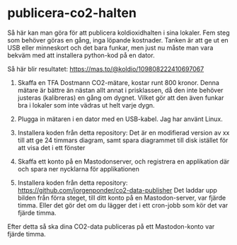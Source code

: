# publicera-co2-halten

Så här kan man göra för att publicera koldioxidhalten i sina lokaler. Fem steg som behöver göras en gång, inga löpande kostnader. Tanken är att ge ut en USB eller minneskort och det bara funkar, men just nu måste man vara bekväm med att installera python-kod på en dator.

Så här blir resultatet: https://mas.to/@koldio/109808222410697067

1) Skaffa en TFA Dostmann CO2-mätare, kostar runt 800 kronor. Denna mätare är bättre än nästan allt annat i prisklassen, då den inte behöver justeras (kalibreras) en gång om dygnet. Vilket gör att den även funkar bra i lokaler som inte vädras ut helt varje dygn.

2) Plugga in mätaren i en dator med en USB-kabel. Jag har använt Linux.

3) Installera koden från detta repository: Det är en modifierad version av xx till att ge 24 timmars diagram, samt spara diagrammet till disk istället för att visa det i ett fönster

4) Skaffa ett konto på en Mastodonserver, och registrera en applikation där och spara ner nycklarna för applikationen

5) Installera koden från detta repository: https://github.com/jorgenponder/co2-data-publisher Det laddar upp bilden från förra steget, till ditt konto på en Mastodon-server, var fjärde timma. Eller det gör det om du lägger det i ett cron-jobb som kör det var fjärde timma.

Efter detta så ska dina CO2-data publiceras på ett Mastodon-konto var fjärde timma.


